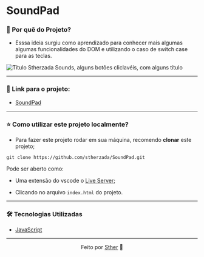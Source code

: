 # SoundPad

### 📍 Por quê do Projeto?
- Esssa ideia surgiu como aprendizado para conhecer mais algumas algumas funcionalidades do DOM e utilizando o caso de switch case para as teclas.

![Título Stherzada Sounds, alguns botões cliclavéis, com alguns título](https://i.imgur.com/zLTZfvX.png)

---


### 🔗 Link para o projeto: 
- [SoundPad](stherzada.github.io/SoundPad/)

---

### ⭐ Como utilizar este projeto localmente?

-  Para fazer este projeto rodar em sua máquina, recomendo **clonar** este projeto;

```shell
git clone https://github.com/stherzada/SoundPad.git
 ```
Pode ser aberto como:

- Uma extensão do vscode o [Live Server](https://marketplace.visualstudio.com/items?itemName=ritwickdey.LiveServer);

- Clicando no arquivo ``index.html`` do projeto.
--- 
### 🛠 Tecnologias Utilizadas

- [JavaScript](https://developer.mozilla.org/pt-BR/docs/Web/JavaScript)



--- 
<div align="center">Feito por <a href="https://www.linkedin.com/in/sthefany-sther/" target="_blank">Sther</a> 🤍</div>
